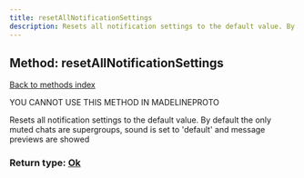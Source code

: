 ```yaml
---
title: resetAllNotificationSettings
description: Resets all notification settings to the default value. By default the only muted chats are supergroups, sound is set to 'default' and message previews are showed
---
```

## Method: resetAllNotificationSettings  
[Back to methods index](index.md)


YOU CANNOT USE THIS METHOD IN MADELINEPROTO


Resets all notification settings to the default value. By default the only muted chats are supergroups, sound is set to 'default' and message previews are showed



### Return type: [Ok](../types/Ok.md)

